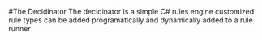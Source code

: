#The Decidinator
The decidinator is a simple C# rules engine customized rule types can be added programatically and dynamically added to a rule runner
